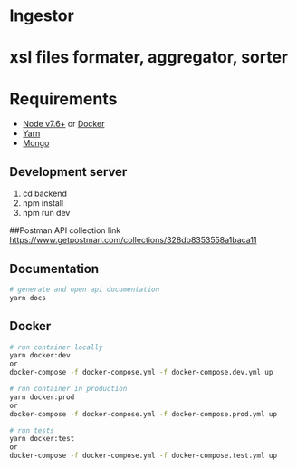 # Ingestor

# xsl files formater, aggregator, sorter

# Requirements
 - [Node v7.6+](https://nodejs.org/en/download/current/) or [Docker](https://www.docker.com/)
 - [Yarn](https://yarnpkg.com/en/docs/install)
 - [Mongo](https://www.mongodb.com/download-center#atlas)

## Development server
1. cd backend
2. npm install
3. npm run dev

##Postman API collection link
https://www.getpostman.com/collections/328db8353558a1baca11

## Documentation
```bash
# generate and open api documentation
yarn docs
```

## Docker
```bash
# run container locally
yarn docker:dev
or
docker-compose -f docker-compose.yml -f docker-compose.dev.yml up

# run container in production
yarn docker:prod
or
docker-compose -f docker-compose.yml -f docker-compose.prod.yml up

# run tests
yarn docker:test
or
docker-compose -f docker-compose.yml -f docker-compose.test.yml up
